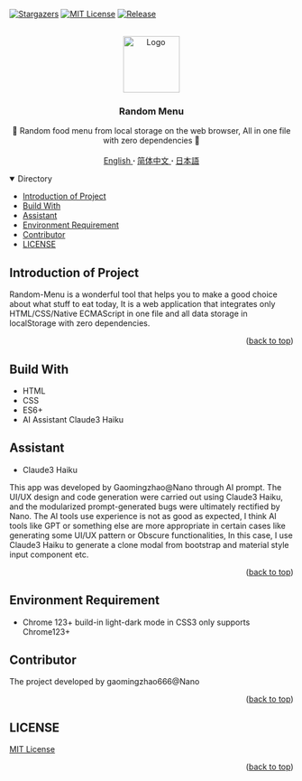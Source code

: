<a name="readme-top"></a>

[![Stargazers][stars-shield]][stars-url]
[![MIT License][license-shield]][license-url]
[![Release][release-shield]][release-url]

<!-- PROJECT LOGO -->
<br />
<div align="center">
  <a href="https://github.com/gaomingzhao666/random-menu-app">
    <img src="https://encrypted-tbn0.gstatic.com/images?q=tbn:ANd9GcQIQyBAyKHGrtZKOQZDFD--xh2tWrlBiCjvnQ&s" alt="Logo" width="100" height="100">
  </a>

  <h3 align="center">Random Menu</h3>

  <p align="center">
    🍔 Random food menu from local storage on the web browser, All in one file with zero dependencies 🍔
    <br />
    <br />
    <a href="https://github.com/gaomingzhao666/random-menu-app/blob/master/README.md"> English </a>
     <strong> · </strong>
    <a href="https://github.com/gaomingzhao666/random-menu-app/blob/master/README-CN.md"> 简体中文 </a>
     <strong> · </strong>
    <a href="https://github.com/gaomingzhao666/random-menu-app/blob/master/README-JP.md"> 日本語 </a>
  </p>
</div>

<!-- TABLE OF CONTENTS -->
<details open>
  <summary>Directory</summary>
  <ul>
    <li><a href="#introduction-of-project">Introduction of Project</a> </li>
    <li><a href="#build-with">Build With</a></li>
    <li><a href="#assistant">Assistant</a></li>
    <li><a href="#environment-requirement">Environment Requirement</a></li>
    <li><a href="#contributor">Contributor</a></li>
    <li><a href="#license">LICENSE</a></li>
  </ul>
</details>

<!-- ABOUT THE PROJECT -->

## Introduction of Project

<!-- PROJECT SCREENSHOT -->

Random-Menu is a wonderful tool that helps you to make a good choice about what stuff to eat today, It is a web application that integrates only HTML/CSS/Native ECMAScript in one file and all data storage in localStorage with zero dependencies.

<p align="right"> (<a href="#readme-top">back to top</a>)</p>

## Build With

- HTML
- CSS
- ES6+
- AI Assistant Claude3 Haiku

## Assistant

- Claude3 Haiku

This app was developed by Gaomingzhao@Nano through AI prompt. The UI/UX design and code generation were carried out using Claude3 Haiku, and the modularized prompt-generated bugs were ultimately rectified by Nano. The AI tools use experience is not as good as expected, I think AI tools like GPT or something else are more appropriate in certain cases like generating some UI/UX pattern or Obscure functionalities, In this case, I use Claude3 Haiku to generate a clone modal from bootstrap and material style input component etc.

<p align="right">(<a href="#readme-top">back to top</a>)</p>

<!-- GETTING STARTED -->

## Environment Requirement

- Chrome 123+
  build-in light-dark mode in CSS3 only supports Chrome123+

## Contributor

The project developed by gaomingzhao666@Nano

<p align="right">(<a href="#readme-top">back to top</a>)</p>

<!-- LICENSE -->

## LICENSE

[MIT License](https://github.com/gaomingzhao666/Random-menu-app/blob/main/LICENSE)

<p align="right">(<a href="#readme-top">back to top</a>)</p>

[stars-shield]: https://img.shields.io/github/stars/gaomingzhao666/random-menu-app?style=for-the-badge
[stars-url]: https://github.com/gaomingzhao666/random-menu-app/stargazers
[license-shield]: https://img.shields.io/badge/license-MIT-green?style=for-the-badge
[license-url]: https://github.com/gaomingzhao666/random-menu-app/blob/main/LICENSE
[release-shield]: https://img.shields.io/github/v/release/gaomingzhao666/random-menu-app?style=for-the-badge
[release-url]: https://github.com/gaomingzhao666/random-menu-app/releases/tag
